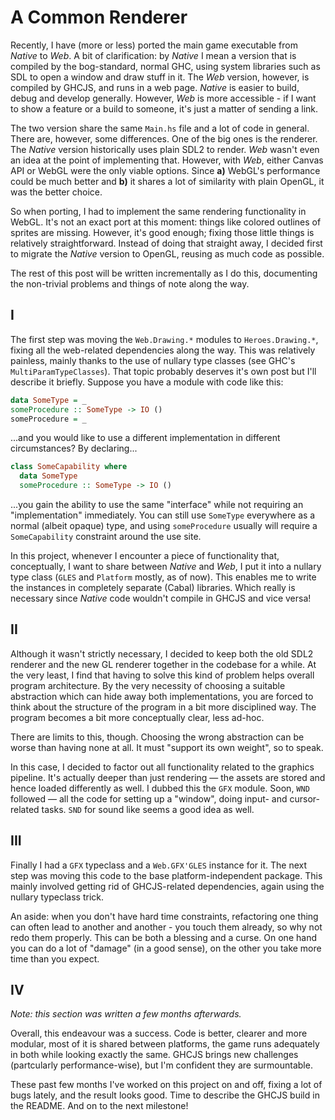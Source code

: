 # A Common Renderer

Recently, I have (more or less) ported the main game executable from *Native* to *Web*. A bit of clarification: by *Native* I mean a version that is compiled by the bog-standard, normal GHC, using system libraries such as SDL to open a window and draw stuff in it. The *Web* version, however, is compiled by GHCJS, and runs in a web page. *Native* is easier to build, debug and develop generally. However, *Web* is more accessible - if I want to show a feature or a build to someone, it's just a matter of sending a link.

The two version share the same `Main.hs` file and a lot of code in general. There are, however, some differences. One of the big ones is the renderer. The *Native* version historically uses plain SDL2 to render. *Web* wasn't even an idea at the point of implementing that. However, with *Web*, either Canvas API or WebGL were the only viable options. Since **a)** WebGL's performance could be much better and **b)** it shares a lot of similarity with plain OpenGL, it was the better choice.

So when porting, I had to implement the same rendering functionality in WebGL. It's not an exact port at this moment: things like colored outlines of sprites are missing. However, it's good enough; fixing those little things is relatively straightforward. Instead of doing that straight away, I decided first to migrate the *Native* version to OpenGL, reusing as much code as possible.

The rest of this post will be written incrementally as I do this, documenting the non-trivial problems and things of note along the way.

## I

The first step was moving the `Web.Drawing.*` modules to `Heroes.Drawing.*`, fixing all the web-related dependencies along the way. This was relatively painless, mainly thanks to the use of nullary type classes (see GHC's `MultiParamTypeClasses`). That topic probably deserves it's own post but I'll describe it briefly. Suppose you have a module with code like this:

```Haskell
data SomeType = _
someProcedure :: SomeType -> IO ()
someProcedure = _
```

...and you would like to use a different implementation in different circumstances? By declaring...

```Haskell
class SomeCapability where
  data SomeType
  someProcedure :: SomeType -> IO ()
```

...you gain the ability to use the same "interface" while not requiring an "implementation" immediately. You can still use `SomeType` everywhere as a normal (albeit opaque) type, and using `someProcedure` usually will require a `SomeCapability` constraint around the use site.

In this project, whenever I encounter a piece of functionality that, conceptually, I want to share between *Native* and *Web*, I put it into a nullary type class (`GLES` and `Platform` mostly, as of now). This enables me to write the instances in completely separate (Cabal) libraries. Which really is necessary since *Native* code wouldn't compile in GHCJS and vice versa!

## II

Although it wasn't strictly necessary, I decided to keep both the old SDL2 renderer and the new GL renderer together in the codebase for a while. At the very least, I find that having to solve this kind of problem helps overall program architecture. By the very necessity of choosing a suitable abstraction which can hide away both implementations, you are forced to think about the structure of the program in a bit more disciplined way. The program becomes a bit more conceptually clear, less ad-hoc.

There are limits to this, though. Choosing the wrong abstraction can be worse than having none at all. It must "support its own weight", so to speak.

In this case, I decided to factor out all functionality related to the graphics pipeline. It's actually deeper than just rendering — the assets are stored and hence loaded differently as well. I dubbed this the `GFX` module. Soon, `WND` followed — all the code for setting up a "window", doing input- and cursor-related tasks. `SND` for sound like seems a good idea as well. 

## III

Finally I had a `GFX` typeclass and a `Web.GFX'GLES` instance for it. The next step was moving this code to the base platform-independent package. This mainly involved getting rid of GHCJS-related dependencies, again using the nullary typeclass trick.

An aside: when you don't have hard time constraints, refactoring one thing can often lead to another and another - you touch them already, so why not redo them properly. This can be both a blessing and a curse. On one hand you can do a lot of "damage" (in a good sense), on the other you take more time than you expect.

## IV

*Note: this section was written a few months afterwards.*

Overall, this endeavour was a success. Code is better, clearer and more modular, most of it is shared between platforms, the game runs adequately in both while looking exactly the same. GHCJS brings new challenges (partcularly performance-wise), but I'm confident they are surmountable.

These past few months I've worked on this project on and off, fixing a lot of bugs lately, and the result looks good. Time to describe the GHCJS build in the README. And on to the next milestone!
